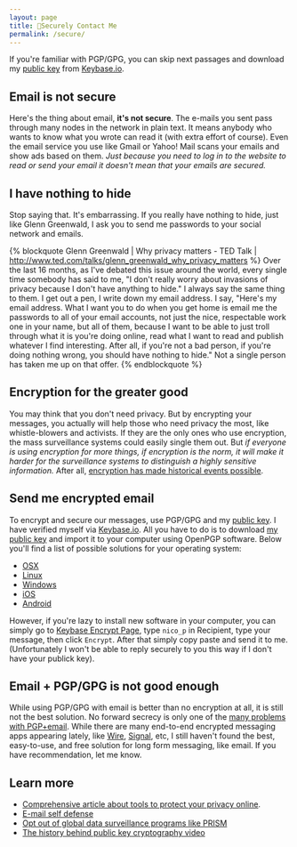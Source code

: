 ```yaml
---
layout: page
title: 🔐Securely Contact Me
permalink: /secure/
---
```


If you're familiar with PGP/GPG, you can skip next passages and download my [public key](https://keybase.io/nico_p/key.asc) from [Keybase.io](https://keybase.io/nico_p).

Email is not secure
--

Here's the thing about email, **it's not secure**. The e-mails you sent pass through many nodes in the network in plain text. It means anybody who wants to know what you wrote can read it (with extra effort of course). Even the email service you use like Gmail or Yahoo! Mail scans your emails and show ads based on them. *Just because you need to log in to the website to read or send your email it doesn't mean that your emails are secured.*

I have nothing to hide
--

Stop saying that. It's embarrassing. If you really have nothing to hide, just like Glenn Greenwald, I ask you to send me passwords to your social network and emails.

{% blockquote Glenn Greenwald | Why privacy matters - TED Talk | http://www.ted.com/talks/glenn_greenwald_why_privacy_matters %}
Over the last 16 months, as I've debated this issue around the world, every single time somebody has said to me, "I don't really worry about invasions of privacy because I don't have anything to hide." I always say the same thing to them. I get out a pen, I write down my email address. I say, "Here's my email address. What I want you to do when you get home is email me the passwords to all of your email accounts, not just the nice, respectable work one in your name, but all of them, because I want to be able to just troll through what it is you're doing online, read what I want to read and publish whatever I find interesting. After all, if you're not a bad person, if you're doing nothing wrong, you should have nothing to hide." Not a single person has taken me up on that offer.
{% endblockquote %}

Encryption for the greater good
--

You may think that you don't need privacy. But by encrypting your messages, you actually will help those who need privacy the most, like whistle-blowers and activists. If they are the only ones who use encryption, the mass surveillance systems could easily single them out. But *if everyone is using encryption for more things, if encryption is the norm, it will make it harder for the surveillance systems to distinguish a highly sensitive information.* After all, [encryption has made historical events possible](https://www.eff.org/deeplinks/2015/10/crypto-everyone-and-american-history-proves-it).

Send me encrypted email
--

To encrypt and secure our messages, use PGP/GPG and my [public key](https://keybase.io/nico_p/key.asc). I have verified myself via [Keybase.io](https://keybase.io/nico_p). All you have to do is to download [my public key](https://keybase.io/nico_p/key.asc) and import it to your computer using OpenPGP software. Below you'll find a list of possible solutions for your operating system:

- [OSX](https://ssd.eff.org/en/module/how-use-pgp-mac-os-x)
- [Linux](https://ssd.eff.org/en/module/how-use-pgp-linux)
- [Windows](https://ssd.eff.org/en/module/how-use-pgp-windows-pc)
- [iOS](https://itunes.apple.com/app/ipgmail/id430780873?mt=8)
- [Android](https://play.google.com/store/apps/details?id=org.sufficientlysecure.keychain)

However, if you're lazy to install new software in your computer, you can simply go to [Keybase Encrypt Page](https://keybase.io/encrypt), type `nico_p` in Recipient,  type your message, then click `Encrypt`. After that simply copy paste and send it to me. (Unfortunately I won't be able to reply securely to you this way if I don't have your publick key).


Email + PGP/GPG is not good enough
--

While using PGP/GPG with email is better than no encryption at all, it is still not the best solution. No forward secrecy is only one of the [many problems with PGP+email](http://secushare.org/PGP). While there are many end-to-end encrypted messaging apps appearing lately, like [Wire](https://wire.com), [Signal](https://whispersystems.org/#page-top), etc, I still haven't found the best, easy-to-use, and free solution for long form messaging, like email. If you have recommendation, let me know.

Learn more
--

- [Comprehensive article about tools to protect your privacy online](https://www.privacytools.io).
- [E-mail self defense](https://emailselfdefense.fsf.org/en/)
- [Opt out of global data surveillance programs like PRISM](https://prism-break.org/en/)
- [The history behind public key cryptography video](https://www.youtube.com/watch?v=YEBfamv-_do)
